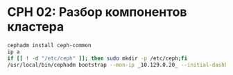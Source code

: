 # CPH 02: Разбор компонентов кластера

```bash
cephadm install ceph-common
ip a
if [[ ! -d "/etc/ceph" ]]; then sudo mkdir -p /etc/ceph;fi
/usr/local/bin/cephadm bootstrap --mon-ip _10.129.0.20_ --initial-dashboard-user itclife  --initial-dashboard-password itclife --dashboard-password-noupdate
```
























